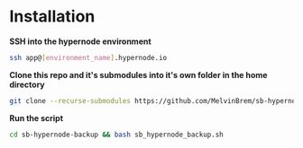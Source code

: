 # Installation

<b>SSH into the hypernode environment</b><br>

```sh
ssh app@[environment_name].hypernode.io
```

<b>Clone this repo and it's submodules into it's own folder in the home directory</b>

```sh
git clone --recurse-submodules https://github.com/MelvinBrem/sb-hypernode-backup.git
```

<b>Run the script</b>

```sh
cd sb-hypernode-backup && bash sb_hypernode_backup.sh
```
